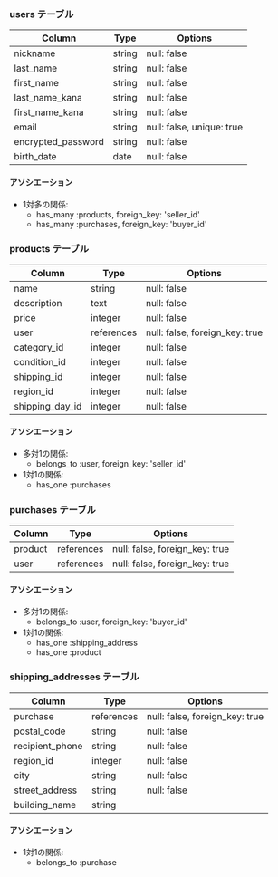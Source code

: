 ### users テーブル

| Column        | Type    | Options                   |
| ------------- | ------- | ------------------------- |
| nickname      | string  | null: false               |
| last_name     | string  | null: false               |
| first_name    | string  | null: false               |
| last_name_kana  | string  | null: false               |
| first_name_kana | string  | null: false               |
| email         | string  | null: false, unique: true        |
| encrypted_password | string | null: false               |
| birth_date         | date    | null: false               |

#### アソシエーション

- 1対多の関係:
  - has_many :products, foreign_key: 'seller_id'
  - has_many :purchases, foreign_key: 'buyer_id'

### products テーブル

| Column            | Type    | Options                   |
| ----------------- | ------- | ------------------------- |
| name              | string  | null: false                  |
| description       | text    | null: false                  |
| price             | integer | null: false                  |
| user              | references | null: false, foreign_key: true|
| category_id       | integer | null: false               |
| condition_id      | integer | null: false               |
| shipping_id       | integer | null: false               |
| region_id         | integer | null: false               |
| shipping_day_id   | integer | null: false           |

#### アソシエーション

- 多対1の関係:
  - belongs_to :user, foreign_key: 'seller_id'
- 1対1の関係:
  - has_one :purchases

### purchases テーブル

| Column          | Type    | Options                   |
| --------------- | ------- | ------------------------- |
| product         | references | null: false, foreign_key: true    |
| user            | references | null: false, foreign_key: true     |


#### アソシエーション

- 多対1の関係:
  - belongs_to :user, foreign_key: 'buyer_id'
- 1対1の関係:
  - has_one :shipping_address
  - has_one :product

### shipping_addresses テーブル

| Column             | Type    | Options                   |
| ------------------ | ------- | ------------------------- |
| purchase           | references | null: false, foreign_key: true     |
| postal_code        | string  | null: false               |
| recipient_phone    | string  | null: false               |
| region_id          | integer | null: false                |  
| city               | string  | null: false                |  
| street_address     | string  | null: false                |  
| building_name      | string  |                            |  

#### アソシエーション

- 1対1の関係:
  - belongs_to :purchase

